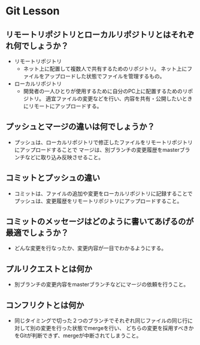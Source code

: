 # Git Lesson

## リモートリポジトリとローカルリポジトリとはそれぞれ何でしょうか？
  - リモートリポジトリ
    - ネット上に配置して複数人で共有するためのリポジトリ。
      ネット上にファイルをアップロードした状態でファイルを管理するもの。
  - ローカルリポジトリ
    - 開発者の一人ひとりが使用するために自分のPC上に配置するためのリポジトリ。
      適宜ファイルの変更などを行い、内容を共有・公開したいときにリモートにアップロードする。

## プッシュとマージの違いは何でしょうか？
  - プッシュは、ローカルリポジトリで修正したファイルをリモートリポジトリにアップロードすることで
    マージは、別ブランチの変更履歴をmasterブランチなどに取り込み反映させること。

## コミットとプッシュの違い
  - コミットは、ファイルの追加や変更をローカルリポジトリに記録することで
    プッシュは、変更履歴をリモートリポジトリにアップロードすること。

## コミットのメッセージはどのように書いてあげるのが最適でしょうか？
  - どんな変更を行なったか、変更内容が一目でわかるようにする。

## プルリクエストとは何か
  - 別ブランチの変更内容をmasterブランチなどにマージの依頼を行うこと。

## コンフリクトとは何か
  - 同じタイミングで切った２つのブランチでそれぞれ同じファイルの同じ行に対して別の変更を行った状態でmergeを行い、
    どちらの変更を採用すべきかをGitが判断できず、mergeが中断されてしまうこと。

